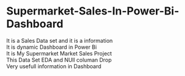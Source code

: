 # Supermarket-Sales-In-Power-Bi-Dashboard
It is a Sales Data set and it is a information <br>
It is dynamic Dashboard in Power Bi <br>
It is My Supermarket Market Sales Project<br> 
This Data Set EDA and NUll columan Drop <br> 
Very usefull information in Dashboard <br>
